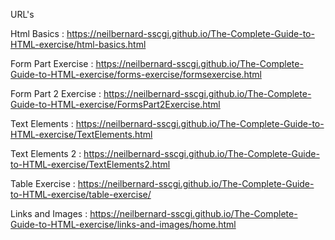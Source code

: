 URL's

Html Basics : https://neilbernard-sscgi.github.io/The-Complete-Guide-to-HTML-exercise/html-basics.html

Form Part Exercise : https://neilbernard-sscgi.github.io/The-Complete-Guide-to-HTML-exercise/forms-exercise/formsexercise.html

Form Part 2 Exercise : https://neilbernard-sscgi.github.io/The-Complete-Guide-to-HTML-exercise/FormsPart2Exercise.html

Text Elements : https://neilbernard-sscgi.github.io/The-Complete-Guide-to-HTML-exercise/TextElements.html

Text Elements 2 : https://neilbernard-sscgi.github.io/The-Complete-Guide-to-HTML-exercise/TextElements2.html

Table Exercise : https://neilbernard-sscgi.github.io/The-Complete-Guide-to-HTML-exercise/table-exercise/

Links and Images : https://neilbernard-sscgi.github.io/The-Complete-Guide-to-HTML-exercise/links-and-images/home.html
